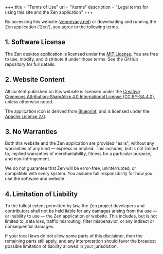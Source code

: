 +++
title = "Terms of Use"
url = "/terms"
description = "Legal terms for using this site and the Zen application"
+++

By accessing this website ([zenprivacy.net](https://zenprivacy.net)) or downloading and running the Zen application ('Zen'), you agree to the following terms.

## 1. Software License

The Zen desktop application is licensed under the [MIT License](https://github.com/ZenPrivacy/zen-desktop/blob/master/LICENSE). You are free to use, modify, and distribute it under those terms. See the GitHub repository for full details.

## 2. Website Content

All content published on this website is licensed under the [Creative Commons Attribution–ShareAlike 4.0 International License (CC BY-SA 4.0)](https://creativecommons.org/licenses/by-sa/4.0/), unless otherwise noted.

The application icon is derived from [Blueprint](https://github.com/palantir/blueprint), and is licensed under the [Apache License 2.0](https://www.apache.org/licenses/LICENSE-2.0).

## 3. No Warranties

Both this website and the Zen application are provided "as is", without any warranties of any kind — express or implied. This includes, but is not limited to, implied warranties of merchantability, fitness for a particular purpose, and non-infringement.

We do not guarantee that Zen will be error-free, uninterrupted, or compatible with every system. You assume full responsibility for how you use the software and website.

## 4. Limitation of Liability

To the fullest extent permitted by law, the Zen project developers and contributors shall not be held liable for any damages arising from the use — or inability to use — the Zen application or website. This includes, but is not limited to, data loss, traffic misrouting, filter misbehavior, or any indirect or consequential damages.

If your local laws do not allow some parts of this disclaimer, then the remaining parts still apply, and any interpretation should favor the broadest possible limitation of liability allowed in your jurisdiction.

